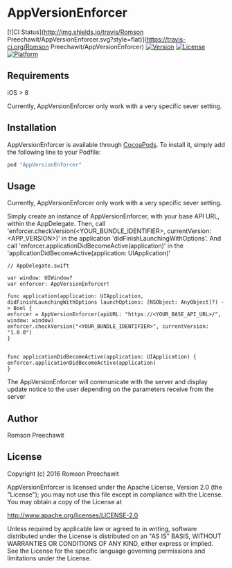 # AppVersionEnforcer

[![CI Status](http://img.shields.io/travis/Romson Preechawit/AppVersionEnforcer.svg?style=flat)](https://travis-ci.org/Romson Preechawit/AppVersionEnforcer)
[![Version](https://img.shields.io/cocoapods/v/AppVersionEnforcer.svg?style=flat)](http://cocoapods.org/pods/AppVersionEnforcer)
[![License](https://img.shields.io/cocoapods/l/AppVersionEnforcer.svg?style=flat)](http://cocoapods.org/pods/AppVersionEnforcer)
[![Platform](https://img.shields.io/cocoapods/p/AppVersionEnforcer.svg?style=flat)](http://cocoapods.org/pods/AppVersionEnforcer)

## Requirements

iOS > 8

Currently, AppVersionEnforcer only work with a very specific sever setting.

## Installation

AppVersionEnforcer is available through [CocoaPods](http://cocoapods.org). To install
it, simply add the following line to your Podfile:

```ruby
pod "AppVersionEnforcer"
```

## Usage

Currently, AppVersionEnforcer only work with a very specific sever setting.

Simply create an instance of AppVersionEnforcer, with your base API URL, within the AppDelegate.
Then, call 'enforcer.checkVersion(<YOUR_BUNDLE_IDENTIFIER>, currentVersion: <APP_VERSION>)' in the application 'didFinishLaunchingWithOptions'.
And call 'enforcer.applicationDidBecomeActive(application)' in the 'applicationDidBecomeActive(application: UIApplication)'

```
// AppDelegate.swift

var window: UIWindow?
var enforcer: AppVersionEnforcer!

func application(application: UIApplication, didFinishLaunchingWithOptions launchOptions: [NSObject: AnyObject]?) -> Bool {
enforcer = AppVersionEnforcer(apiURL: "https://<YOUR_BASE_API_URL>/", window: window)
enforcer.checkVersion("<YOUR_BUNDLE_IDENTIFIER>", currentVersion: "1.0.0")
}


func applicationDidBecomeActive(application: UIApplication) {
enforcer.applicationDidBecomeActive(application)
}

```

The AppVersionEnforcer will communicate with the server and display update notice to the user depending on the parameters receive from the server


## Author

Romson Preechawit

## License

Copyright (c) 2016 Romson Preechawit

AppVersionEnforcer is licensed under the Apache License, Version 2.0 (the "License");
you may not use this file except in compliance with the License.
You may obtain a copy of the License at

http://www.apache.org/licenses/LICENSE-2.0

Unless required by applicable law or agreed to in writing, software
distributed under the License is distributed on an "AS IS" BASIS,
WITHOUT WARRANTIES OR CONDITIONS OF ANY KIND, either express or implied.
See the License for the specific language governing permissions and
limitations under the License.